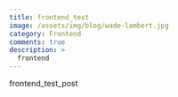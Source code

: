 ```yaml
---
title: frontend_test
image: /assets/img/blog/wade-lambert.jpg
category: Frontend
comments: true
description: >
  frontend
---
```


frontend_test_post